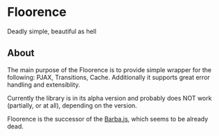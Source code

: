 # Floorence
Deadly simple, beautiful as hell

## About
The main purpose of the Floorence is to provide simple wrapper for the following: PJAX, Transitions, Cache. Additionally it supports great error handling and extensiblity.

Currently the library is in its alpha version and probably does NOT work (partially, or at all), depending on the version.

Floorence is the successor of the [Barba.js](https://github.com/luruke/barba.js), which seems to be already dead.
